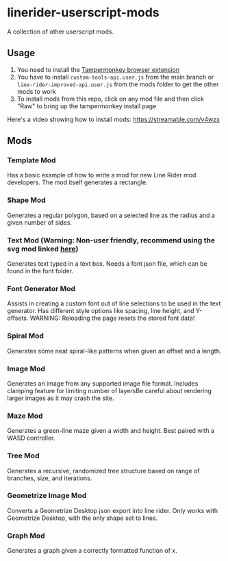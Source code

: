 # linerider-userscript-mods

A collection of other userscript mods.

## Usage

1. You need to install the [Tampermonkey browser extension](https://tampermonkey.net/)
2. You have to install `custom-tools-api.user.js` from the main branch or `line-rider-improved-api.user.js` from the mods folder to get the other mods to work
3. To install mods from this repo, click on any mod file and then click "Raw" to bring up the tampermonkey install page

Here's a video showing how to install mods: https://streamable.com/v4wzx

## Mods

### Template Mod

Has a basic example of how to write a mod for new Line Rider mod developers. The mod itself generates a rectangle.

### Shape Mod

Generates a regular polygon, based on a selected line as the radius and a given number of sides.

### Text Mod (Warning: Non-user friendly, recommend using the svg mod linked [here](https://github.com/Conqu3red/linerider-userscript-mods/blob/master/mods/svg-mod.user.js))

Generates text typed in a text box. Needs a font json file, which can be found in the font folder.

### Font Generator Mod

Assists in creating a custom font out of line selections to be used in the text generator. Has different style options like spacing, line height, and Y-offsets. WARNING: Reloading the page resets the stored font data!

### Spiral Mod

Generates some neat spiral-like patterns when given an offset and a length.

### Image Mod

Generates an image from any supported image file format. Includes clamping feature for limiting number of layersBe careful about rendering larger images as it may crash the site.

### Maze Mod

Generates a green-line maze given a width and height. Best paired with a WASD controller.

### Tree Mod

Generates a recursive, randomized tree structure based on range of branches, size, and iterations.

### Geometrize Image Mod

Converts a Geometrize Desktop json export into line rider. Only works with Geometrize Desktop, with the only shape set to lines.

### Graph Mod

Generates a graph given a correctly formatted function of x.
